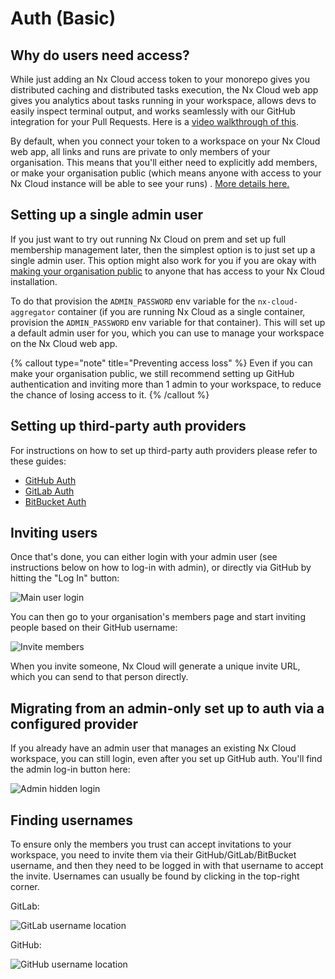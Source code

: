 # Auth (Basic)

## Why do users need access?

While just adding an Nx Cloud access token to your monorepo gives you distributed caching and distributed tasks
execution, the Nx Cloud web app gives you analytics about tasks running in your workspace, allows devs to easily inspect
terminal output, and works seamlessly with our GitHub integration for your Pull Requests. Here is
a [video walkthrough of this](https://youtu.be/GT7XIwG1i5A?t=409).

By default, when you connect your token to a workspace on your Nx Cloud web app, all links and runs are private to only
members of your organisation. This means that you'll either need to explicitly add members, or make your organisation
public (which means anyone with access to your Nx Cloud instance will be able to see your runs)
. [More details here.](/nx-cloud/account/users#managing-members)

## Setting up a single admin user

If you just want to try out running Nx Cloud on prem and set up full membership management later, then the simplest
option is to
just set up a single admin user. This option might also work for you if you are okay
with [making your organisation public](/nx-cloud/account/users#public-organizations) to anyone that has access to your
Nx Cloud installation.

To do that provision the `ADMIN_PASSWORD` env variable for the `nx-cloud-aggregator` container (if you are running Nx
Cloud as a single container, provision the `ADMIN_PASSWORD` env variable for that container). This will set up a
default admin user for you, which you can use to manage your workspace on the Nx Cloud web app.

{% callout type="note" title="Preventing access loss" %}
Even if you can make your organisation public, we still recommend setting up GitHub authentication and inviting more
than 1 admin to your workspace, to reduce the chance of losing access to it.
{% /callout %}

## Setting up third-party auth providers

For instructions on how to set up third-party auth providers please refer to these guides:

- [GitHub Auth](/nx-cloud/private-cloud/auth-github)
- [GitLab Auth](/nx-cloud/private-cloud/auth-gitlab)
- [BitBucket Auth](/nx-cloud/private-cloud/auth-bitbucket)

## Inviting users

Once that's done, you can either login with your admin user (see instructions below on how to log-in with admin), or
directly via GitHub by hitting the "Log In" button:

![Main user login](/nx-cloud/private/images/main_user_login.png)

You can then go to your organisation's members page and start inviting people based on their GitHub username:

![Invite members](/nx-cloud/private/images/invite_members.png)

When you invite someone, Nx Cloud will generate a unique invite URL, which you can send to that person directly.

## Migrating from an admin-only set up to auth via a configured provider

If you already have an admin user that manages an existing Nx Cloud workspace, you can still login, even after you set up
GitHub auth. You'll find the admin log-in button here:

![Admin hidden login](/nx-cloud/private/images/admin_hidden_login.png)

## Finding usernames

To ensure only the members you trust can accept invitations to your workspace, you need to invite them via their
GitHub/GitLab/BitBucket username, and then they need to be logged in with that username to accept the invite. Usernames
can usually be found by clicking in the top-right corner.

GitLab:

![GitLab username location](/nx-cloud/private/images/gitlab-username.png)

GitHub:

![GitHub username location](/nx-cloud/private/images/github-username.png)
